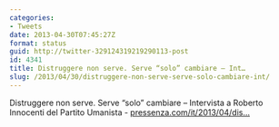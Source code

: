 ```yaml
---
categories:
- Tweets
date: 2013-04-30T07:45:27Z
format: status
guid: http://twitter-329124319219290113-post
id: 4341
title: Distruggere non serve. Serve “solo” cambiare – Int…
slug: /2013/04/30/distruggere-non-serve-serve-solo-cambiare-int/
---
```


Distruggere non serve. Serve “solo” cambiare – Intervista a Roberto Innocenti del Partito Umanista - [pressenza.com/it/2013/04/dis…](http://www.pressenza.com/it/2013/04/distruggere-non-serve-serve-solo-cambiare-intervista-a-roberto-innocenti-del-partito-umanista/)